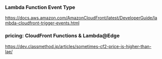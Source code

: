 ### Lambda Function Event Type
https://docs.aws.amazon.com/AmazonCloudFront/latest/DeveloperGuide/lambda-cloudfront-trigger-events.html

### pricing: CloudFront Functions & Lambda@Edge
https://dev.classmethod.jp/articles/sometimes-cf2-price-is-higher-than-lae/
